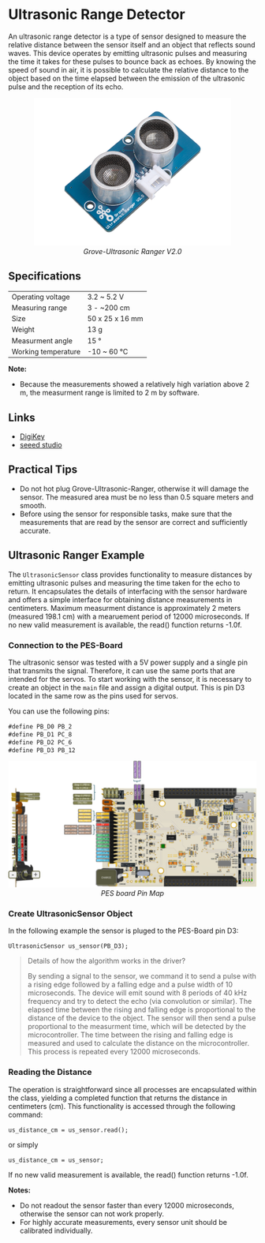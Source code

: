 # Ultrasonic Range Detector

An ultrasonic range detector is a type of sensor designed to measure the relative distance between the sensor itself and an object that reflects sound waves. This device operates by emitting ultrasonic pulses and measuring the time it takes for these pulses to bounce back as echoes. By knowing the speed of sound in air, it is possible to calculate the relative distance to the object based on the time elapsed between the emission of the ultrasonic pulse and the reception of its echo.

<center>
    <img src="../images/grove_ultrasonic_ranger_v2.png" alt="Grove-Ultrasonic Ranger V2.0" width="400"/>
</center>
<center>
    <i>Grove-Ultrasonic Ranger V2.0</i>
</center>

## Specifications

|                     |                 |
| ------------------- | --------------- |
| Operating voltage   | 3.2 ~ 5.2 V     |
| Measuring range     | 3 - ~200 cm     |
| Size                | 50 x 25 x 16 mm |
| Weight              | 13 g            |
| Measurment angle    | 15 °            |
| Working temperature | -10 ~ 60 °C     |

<!-- |Operating current    | 8 mA            | -->
<!-- |Ultrasonic frequency | 40 kHz          | -->
<!-- |Measuring range      | 2 - 350 cm      | -->
<!-- |Resolution           | 1 cm            | -->
<!-- |Output               | PWM             | -->
<!-- |Trigger signal       | 10 uS TTL       | -->
<!-- |Echo signal          | TTL             |  -->


**Note:**

- Because the measurements showed a relatively high variation above 2 m, the measurment range is limited to 2 m by software.

## Links

- [DigiKey][0]
- [seeed studio][1]

<!-- last updated 03.01.2024 -->
[0]: https://www.digikey.ch/de/products/detail/seeed-technology-co-ltd/101020010/5482600?s=N4IgTCBcDaIOICUDyA1AogAgKoBkAqCAggMpIByAkgMIZFlxoIYpgB0ADCALoC%2BQA
[1]: https://wiki.seeedstudio.com/Grove-Ultrasonic_Ranger/

## Practical Tips

- Do not hot plug Grove-Ultrasonic-Ranger, otherwise it will damage the sensor. The measured area must be no less than 0.5 square meters and smooth.
- Before using the sensor for responsible tasks, make sure that the measurements that are read by the sensor are correct and sufficiently accurate.

## Ultrasonic Ranger Example

The ``UltrasonicSensor`` class provides functionality to measure distances by emitting ultrasonic pulses 
and measuring the time taken for the echo to return. It encapsulates the details of interfacing with the
sensor hardware and offers a simple interface for obtaining distance measurements in centimeters.
Maximum measurment distance is approximately 2 meters (measured 198.1 cm) with a mearuement period of 12000
microseconds. If no new valid measurement is available, the read() function returns -1.0f.

### Connection to the PES-Board

The ultrasonic sensor was tested with a 5V power supply and a single pin that transmits the signal. Therefore, it can use the same ports that are intended for the servos. To start working with the sensor, it is necessary to create an object in the ``main`` file and assign a digital output. This is pin D3 located in the same row as the pins used for servos. 

You can use the following pins:

```
#define PB_D0 PB_2
#define PB_D1 PC_8
#define PB_D2 PC_6
#define PB_D3 PB_12
```
<center>
    <img src="../images/pes_board_peripherals.png" alt="board_pins" width="1000" />
</center>
<center>
    <i>PES board Pin Map</i>
</center>

<!-- TODO: The following section sounds not so great and needs to be rewritten (ask ChatGPT)
The connection to the sensor is wired, as shown in the the following image, due to the compatibility of the plug with the socket on the sensor. You can then connect a standard jumper wire to the cable shown and then use them to connect to the *PES_board*. What's more, the pins on the sensor are labeled, but the design of the plug allows you to connect in one correct way, which is that the signal is sent through the yellow wire.

<center>
    <img src="../images/Grove-Kabel.png" alt="grove kabel" width="350" />
</center>
<center>
    <i>Cable used to connect to the sensor</i>
</center> -->

### Create UltrasonicSensor Object

In the following example the sensor is pluged to the PES-Board pin D3:

```
UltrasonicSensor us_sensor(PB_D3);
```

>Details of how the algorithm works in the driver?
>
>By sending a signal to the sensor, we command it to send a pulse with a rising edge followed by a falling edge and a pulse width of 10 microseconds. The device will emit sound with 8 periods of 40 kHz frequency and try to detect the echo (via convolution or similar). The elapsed time between the rising and falling edge is proportional to the distance of the device to the object. The sensor will then send a pulse proportional to the measurment time, which will be detected by the microcontroller. The time between the rising and falling edge is measured and used to calculate the distance on the microcontroller. This process is repeated every 12000 microseconds.

<!-- #### Details of how the algorithm works in the driver
The procedure consists of the following events:
- the measurement procedure is triggered by sending a pulse, the length of which is 10 microseconds, which makes the sensor send out a sound wave. 
- This triggers a function that stops sending the pulse and waits for a rising edge
- when the rising edge appears it starts timing and waiting for the falling edge.
- the moment the falling edge appears the time is stopped, which is then used in the equation so that the distance in centimeters is obtained.:
```
m_us_distance_cm = m_gain * static_cast<float>(pulse_time) + m_offset;
``` 
The **m_gain** and **m_offset** values were obtained in the calibration process (**I GUESS**) -->

### Reading the Distance

The operation is straightforward since all processes are encapsulated within the class, yielding a completed function that returns the distance in centimeters (cm). This functionality is accessed through the following command:

```
us_distance_cm = us_sensor.read();
```

or simply

```
us_distance_cm = us_sensor;
```

If no new valid measurement is available, the read() function returns -1.0f.

**Notes:**

- Do not readout the sensor faster than every 12000 microseconds, otherwise the sensor can not work properly.
- For highly accurate measurements, every sensor unit should be calibrated individually.

